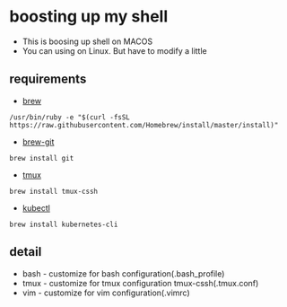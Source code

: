# boosting up my shell 
* This is boosing up shell on MACOS
* You can using on Linux. But have to modify a little

## requirements
* [brew](https://brew.sh/index_ko)
```
/usr/bin/ruby -e "$(curl -fsSL https://raw.githubusercontent.com/Homebrew/install/master/install)"
```
* [brew-git](https://git-scm.com/book/en/v1/Getting-Started-Installing-Git)
```
brew install git
```
* [tmux](http://macappstore.org/tmux-cssh/)
```
brew install tmux-cssh
```
* [kubectl]()
```
brew install kubernetes-cli
```

## detail
* bash - customize for bash configuration(.bash_profile)
* tmux - customize for tmux configuration tmux-cssh(.tmux.conf)
* vim - customize for vim configuration(.vimrc)

